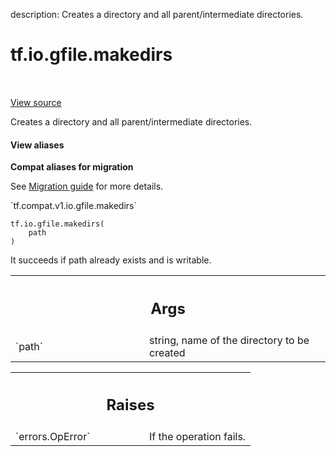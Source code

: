 description: Creates a directory and all parent/intermediate directories.

<div itemscope itemtype="http://developers.google.com/ReferenceObject">
<meta itemprop="name" content="tf.io.gfile.makedirs" />
<meta itemprop="path" content="Stable" />
</div>

# tf.io.gfile.makedirs

<!-- Insert buttons and diff -->

<table class="tfo-notebook-buttons tfo-api nocontent" align="left">

</table>

<a target="_blank" href="/code/stable/tensorflow/python/lib/io/file_io.py">View source</a>



Creates a directory and all parent/intermediate directories.

<section class="expandable">
  <h4 class="showalways">View aliases</h4>
  <p>
<b>Compat aliases for migration</b>
<p>See
<a href="https://www.tensorflow.org/guide/migrate">Migration guide</a> for
more details.</p>
<p>`tf.compat.v1.io.gfile.makedirs`</p>
</p>
</section>

<pre class="devsite-click-to-copy prettyprint lang-py tfo-signature-link">
<code>tf.io.gfile.makedirs(
    path
)
</code></pre>



<!-- Placeholder for "Used in" -->

It succeeds if path already exists and is writable.

<!-- Tabular view -->
 <table class="responsive fixed orange">
<colgroup><col width="214px"><col></colgroup>
<tr><th colspan="2"><h2 class="add-link">Args</h2></th></tr>

<tr>
<td>
`path`
</td>
<td>
string, name of the directory to be created
</td>
</tr>
</table>



<!-- Tabular view -->
 <table class="responsive fixed orange">
<colgroup><col width="214px"><col></colgroup>
<tr><th colspan="2"><h2 class="add-link">Raises</h2></th></tr>

<tr>
<td>
`errors.OpError`
</td>
<td>
If the operation fails.
</td>
</tr>
</table>

